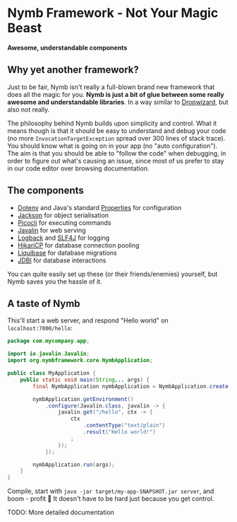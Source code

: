 # Nymb Framework - Not Your Magic Beast

**Awesome, understandable components**

## Why yet another framework?

Just to be fair, Nymb isn't really a full-blown brand new framework that does all the magic for you. **Nymb is just a bit of glue between some really awesome and understandable libraries**. In a way similar to [Dropwizard](https://www.dropwizard.io/), but also not really.

The philosophy behind Nymb builds upon simplicity and control. What it means though is that it should be easy to understand and debug your code (no more `InvocationTargetException` spread over 300 lines of stack trace). You should know what is going on in your app (no "auto configuration"). The aim is that you should be able to "follow the code" when debugging, in order to figure out what's causing an issue, since most of us prefer to stay in our code editor over browsing documentation.

## The components

- [Dotenv](https://github.com/cdimascio/java-dotenv) and Java's standard [Properties](https://docs.oracle.com/javase/7/docs/api/java/util/Properties.html) for configuration
- [Jackson](https://github.com/FasterXML/jackson) for object serialisation
- [Picocli](https://picocli.info/) for executing commands
- [Javalin](https://javalin.io/) for web serving
- [Logback](https://logback.qos.ch/) and [SLF4J](https://www.slf4j.org/) for logging
- [HikariCP](https://github.com/brettwooldridge/HikariCP) for database connection pooling
- [Liquibase](https://www.liquibase.org/) for database migrations
- [JDBI](http://jdbi.org/) for database interactions

You can quite easily set up these (or their friends/enemies) yourself, but Nymb saves you the hassle of it.

## A taste of Nymb

This'll start a web server, and respond "Hello world" on `localhost:7000/hello`:

```java
package com.mycompany.app;

import io.javalin.Javalin;
import org.nymbframework.core.NymbApplication;

public class MyApplication {
    public static void main(String... args) {
        final NymbApplication nymbApplication = NymbApplication.create("/my-config.properties");

        nymbApplication.getEnvironment()
            .configure(Javalin.class, javalin -> {
                javalin.get("/hello", ctx -> {
                    ctx
                        .contentType("text/plain")
                        .result("Hello world!")
                    ;
                });
            });

        nymbApplication.run(args);
    }
}
```

Compile, start with `java -jar target/my-app-SNAPSHOT.jar server`, and boom - profit 🤑 It doesn't have to be hard just because you get control.

TODO: More detailed documentation
